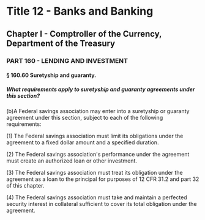 
# Title 12 - Banks and Banking
## Chapter I - Comptroller of the Currency, Department of the Treasury
### PART 160 - LENDING AND INVESTMENT
#### § 160.60 Suretyship and guaranty.
##### What requirements apply to suretyship and guaranty agreements under this section?

(b)A Federal savings association may enter into a suretyship or guaranty agreement under this section, subject to each of the following requirements:

(1) The Federal savings association must limit its obligations under the agreement to a fixed dollar amount and a specified duration.

(2) The Federal savings association's performance under the agreement must create an authorized loan or other investment.

(3) The Federal savings association must treat its obligation under the agreement as a loan to the principal for purposes of 12 CFR 31.2 and part 32 of this chapter.

(4) The Federal savings association must take and maintain a perfected security interest in collateral sufficient to cover its total obligation under the agreement.
